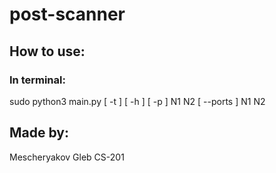 # post-scanner

## How to use:
### In terminal:
sudo python3 main.py [ -t ] [ -h ] [ -p ] N1 N2 [ --ports ] N1 N2 <host>
  
## Made by:
  Mescheryakov Gleb CS-201
